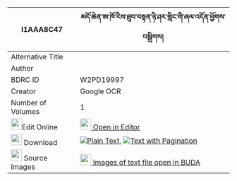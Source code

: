|I1AAA8C47|མདོ་ཆེན་ཨ་ཁོ་རིས་ཐུབ་བསྟན་ཉི་ཤར་གླིང་གི་ཞལ་འདོན་ཕྱོགས་བསྒྲིགས། 
| --- | --- 
|Alternative Title |
|Author | 
|BDRC ID | W2PD19997
|Creator | Google OCR
|Number of Volumes| 1
|<img width="25" src="https://img.icons8.com/color/25/000000/edit-property.png">Edit Online| [<img width="25" src="https://avatars.githubusercontent.com/u/45091458?s=200&v=4"> Open in Editor](http://editor.openpecha.org/I1AAA8C47)
|<img width="25" src="https://img.icons8.com/fluent/48/000000/download-2.png"/>  Download | [![](https://img.icons8.com/color/20/000000/txt.png)Plain Text](https://github.com/Openpecha/I1AAA8C47/releases/download/v1/do_chen_a_kho_ri_tubten_nyisha_plain_I1AAA8C47.zip), [![](https://img.icons8.com/color/20/000000/txt.png)Text with Pagination](https://github.com/Openpecha/I1AAA8C47/releases/download/v1/do_chen_a_kho_ri_tubten_nyisha_pages_I1AAA8C47.zip)
|<img width="25" src="https://img.icons8.com/plasticine/100/000000/pictures-folder.png"/>  Source Images | [<img width="25" src="https://library.bdrc.io/icons/BUDA-small.svg"> Images of text file open in BUDA](https://library.bdrc.io/show/bdr:W2PD19997)